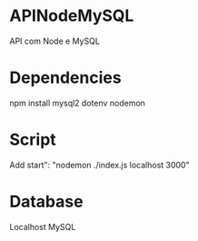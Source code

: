# APINodeMySQL
API com Node e MySQL

# Dependencies
npm install mysql2 dotenv nodemon

# Script
Add start": "nodemon ./index.js localhost 3000"

# Database
Localhost MySQL
